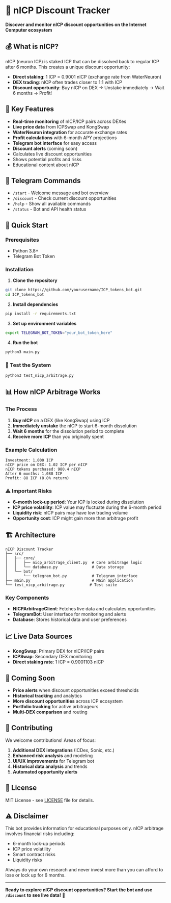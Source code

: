 # 🚀 nICP Discount Tracker

**Discover and monitor nICP discount opportunities on the Internet Computer ecosystem**

## 💰 What is nICP?

nICP (neuron ICP) is staked ICP that can be dissolved back to regular ICP after 6 months. This creates a unique discount opportunity:

- **Direct staking**: 1 ICP = 0.9001 nICP (exchange rate from WaterNeuron)
- **DEX trading**: nICP often trades closer to 1:1 with ICP
- **Discount opportunity**: Buy nICP on DEX → Unstake immediately → Wait 6 months → Profit!

## 🎯 Key Features

- **Real-time monitoring** of nICP/ICP pairs across DEXes
- **Live price data** from ICPSwap and KongSwap
- **WaterNeuron integration** for accurate exchange rates
- **Profit calculations** with 6-month APY projections
- **Telegram bot interface** for easy access
- **Discount alerts** (coming soon)
- Calculates live discount opportunities
- Shows potential profits and risks
- Educational content about nICP

## 🤖 Telegram Commands

- `/start` - Welcome message and bot overview
- `/discount` - Check current discount opportunities
- `/help` - Show all available commands
- `/status` - Bot and API health status

## 🚀 Quick Start

### Prerequisites
- Python 3.8+
- Telegram Bot Token

### Installation

1. **Clone the repository**
```bash
git clone https://github.com/yourusername/ICP_tokens_bot.git
cd ICP_tokens_bot
```

2. **Install dependencies**
```bash
pip install -r requirements.txt
```

3. **Set up environment variables**
```bash
export TELEGRAM_BOT_TOKEN="your_bot_token_here"
```

4. **Run the bot**
```bash
python3 main.py
```

### 🧪 Test the System
```bash
python3 test_nicp_arbitrage.py
```

## 📊 How nICP Arbitrage Works

### The Process
1. **Buy nICP** on a DEX (like KongSwap) using ICP
2. **Immediately unstake** the nICP to start 6-month dissolution
3. **Wait 6 months** for the dissolution period to complete
4. **Receive more ICP** than you originally spent

### Example Calculation
```
Investment: 1,000 ICP
nICP price on DEX: 1.02 ICP per nICP
nICP tokens purchased: 980.4 nICP
After 6 months: 1,088 ICP
Profit: 88 ICP (8.8% return)
```

### ⚠️ Important Risks
- **6-month lock-up period**: Your ICP is locked during dissolution
- **ICP price volatility**: ICP value may fluctuate during the 6-month period
- **Liquidity risk**: nICP pairs may have low trading volume
- **Opportunity cost**: ICP might gain more than arbitrage profit

## 🏗️ Architecture

```
nICP Discount Tracker
├── src/
│   ├── core/
│   │   ├── nicp_arbitrage_client.py  # Core arbitrage logic
│   │   └── database.py               # Data storage
│   └── bot/
│       └── telegram_bot.py           # Telegram interface
├── main.py                           # Main application
└── test_nicp_arbitrage.py           # Test suite
```

### Key Components

- **NICPArbitrageClient**: Fetches live data and calculates opportunities
- **TelegramBot**: User interface for monitoring and alerts
- **Database**: Stores historical data and user preferences

## 📈 Live Data Sources

- **KongSwap**: Primary DEX for nICP/ICP pairs
- **ICPSwap**: Secondary DEX monitoring
- **Direct staking rate**: 1 ICP = 0.9001103 nICP

## 🔮 Coming Soon

- **Price alerts** when discount opportunities exceed thresholds
- **Historical tracking** and analytics
- **More discount opportunities** across ICP ecosystem
- **Portfolio tracking** for active arbitrageurs
- **Multi-DEX comparison** and routing

## 🤝 Contributing

We welcome contributions! Areas of focus:

1. **Additional DEX integrations** (ICDex, Sonic, etc.)
2. **Enhanced risk analysis** and modeling
3. **UI/UX improvements** for Telegram bot
4. **Historical data analysis** and trends
5. **Automated opportunity alerts**

## 📄 License

MIT License - see [LICENSE](LICENSE) file for details.

## ⚠️ Disclaimer

This bot provides information for educational purposes only. nICP arbitrage involves financial risks including:

- 6-month lock-up periods
- ICP price volatility
- Smart contract risks
- Liquidity risks

Always do your own research and never invest more than you can afford to lose or lock up for 6 months.

---

**Ready to explore nICP discount opportunities? Start the bot and use `/discount` to see live data!** 🚀 